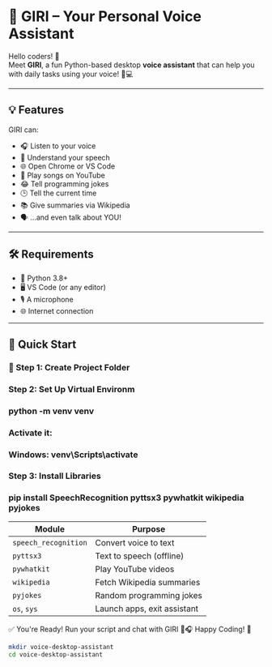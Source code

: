 # 🤖 GIRI – Your Personal Voice Assistant

Hello coders! 👋  
Meet **GIRI**, a fun Python-based desktop **voice assistant** that can help you with daily tasks using your voice! 🎤💻

---

## 💡 Features

GIRI can:

- 🎧 Listen to your voice  
- 🧠 Understand your speech  
- 🌐 Open Chrome or VS Code  
- 🎵 Play songs on YouTube  
- 😂 Tell programming jokes  
- 🕒 Tell the current time  
- 📚 Give summaries via Wikipedia  
- 🗣️ ...and even talk about YOU!

---

## 🛠 Requirements

- 🐍 Python 3.8+
- 🖥️ VS Code (or any editor)
- 🎙️ A microphone
- 🌐 Internet connection


---

## 🚀 Quick Start

### 🔹 Step 1: Create Project Folder
### Step 2: Set Up Virtual Environm
### python -m venv venv
### Activate it:
### Windows: venv\Scripts\activate
### Step 3: Install Libraries
### pip install SpeechRecognition pyttsx3 pywhatkit wikipedia pyjokes

| Module               | Purpose                     |
| -------------------- | --------------------------- |
| `speech_recognition` | Convert voice to text       |
| `pyttsx3`            | Text to speech (offline)    |
| `pywhatkit`          | Play YouTube videos         |
| `wikipedia`          | Fetch Wikipedia summaries   |
| `pyjokes`            | Random programming jokes    |
| `os`, `sys`          | Launch apps, exit assistant |

✅ You're Ready!
Run your script and chat with GIRI 🧠🎧
Happy Coding! 🚀


  

```bash
mkdir voice-desktop-assistant
cd voice-desktop-assistant

